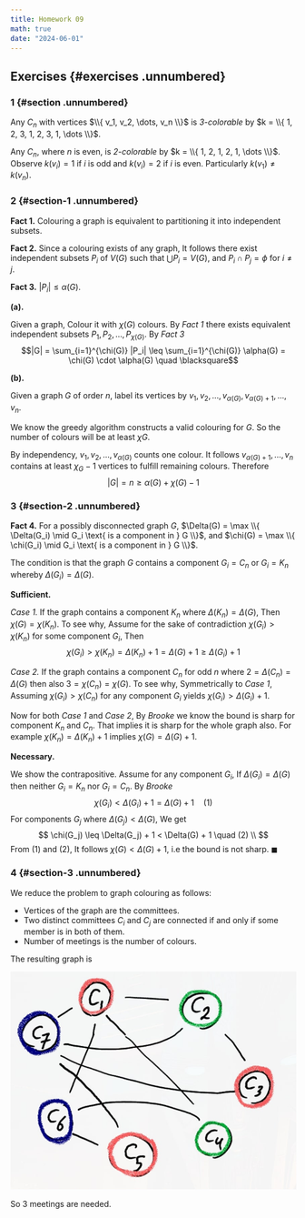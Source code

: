 ```yaml
---
title: Homework 09
math: true
date: "2024-06-01"
---
```


## Exercises {#exercises .unnumbered}

### 1 {#section .unnumbered}

Any $C_n$ with vertices $\\{ v_1, v_2, \dots, v_n \\}$ is *3-colorable* by $k = \\{ 1, 2, 3, 1, 2, 3, 1, \dots \\}$.

Any $C_n$, where $n$ is even, is *2-colorable* by $k = \\{ 1, 2, 1, 2, 1, \dots \\}$. Observe $k(v_i) = 1$ if $i$ is odd and $k(v_i) = 2$ if $i$ is even. Particularly $k(v_1) \neq k(v_n)$.

### 2 {#section-1 .unnumbered}

**Fact 1.** Colouring a graph is equivalent to partitioning it into independent subsets.

**Fact 2.** Since a colouring exists of any graph, It follows there exist independent subsets $P_i$ of $V(G)$ such that $\bigcup P_i = V(G)$, and $P_i \cap P_j = \phi$ for $i \neq j$.

**Fact 3.** $|P_i| \leq \alpha(G)$.

**(a).**

Given a graph, Colour it with $\chi(G)$ colours. By *Fact 1* there exists equivalent independent subsets $P_1, P_2, \dots, P_{\chi(G)}$. By *Fact 3* $$|G| = \sum_{i=1}^{\chi(G)} |P_i| \leq \sum_{i=1}^{\chi(G)} \alpha(G) = \chi(G) \cdot \alpha(G) \quad \blacksquare$$

**(b).**

Given a graph $G$ of order $n$, label its vertices by $v_1, v_2, \dots, v_{\alpha(G)}, v_{\alpha(G)+1}, \dots, v_n$.

We know the greedy algorithm constructs a valid colouring for $G$. So the number of colours will be at least $\chi{G}$.

By independency, $v_1, v_2, \dots, v_{\alpha(G)}$ counts one colour. It follows $v_{\alpha(G) + 1}, \dots, v_n$ contains at least $\chi_{G} - 1$ vertices to fulfill remaining colours. Therefore
$$
|G| = n \geq \alpha(G) + \chi(G) - 1
$$

### 3 {#section-2 .unnumbered}

**Fact 4.** For a possibly disconnected graph $G$, $\Delta(G) = \max \\{ \Delta(G_i) \mid G_i \text{ is a component in } G \\}$, and $\chi(G) = \max \\{ \chi(G_i) \mid G_i \text{ is a component in } G \\}$.

The condition is that the graph $G$ contains a component $G_i = C_n$ or $G_i = K_n$ whereby $\Delta(G_i) = \Delta(G)$.

**Sufficient.**

*Case 1.* If the graph contains a component $K_n$ where $\Delta(K_n) = \Delta(G)$, Then $\chi(G) = \chi(K_n)$. To see why, Assume for the sake of contradiction $\chi(G_i) > \chi(K_n)$ for some component $G_i$, Then
$$
\chi(G_i) > \chi(K_n) = \Delta(K_n) + 1 = \Delta(G) + 1 \geq \Delta(G_i) + 1
$$

*Case 2.* If the graph contains a component $C_n$ for odd $n$ where $2 = \Delta(C_n) = \Delta(G)$ then also $3 = \chi(C_n) = \chi(G)$. To see why, Symmetrically to *Case 1*, Assuming $\chi(G_i) > \chi(C_n)$ for any component $G_i$ yields $\chi(G_i) > \Delta(G_i) + 1$.

Now for both *Case 1* and *Case 2*, By *Brooke* we know the bound is sharp for component $K_n$ and $C_n$. That implies it is sharp for the whole graph also. For example $\chi(K_n) = \Delta(K_n) + 1$ implies $\chi(G) = \Delta(G) + 1$.

**Necessary.**

We show the contrapositive. Assume for any component $G_i$, If $\Delta(G_i) = \Delta(G)$ then neither $G_i = K_n$ nor $G_i = C_n$. By *Brooke*
$$
\chi(G_i) < \Delta(G_i) + 1 = \Delta(G) + 1 \quad (1)
$$
For components $G_j$ where $\Delta(G_j) < \Delta(G)$, We get
$$
\chi(G_j) \leq \Delta(G_j) + 1 < \Delta(G) + 1 \quad (2) \\
$$
From $(1)$ and $(2)$, It follows $\chi(G) < \Delta(G) + 1$, i.e the bound is not sharp. $\blacksquare$

### 4 {#section-3 .unnumbered}

We reduce the problem to graph colouring as follows:

-   Vertices of the graph are the committees.
-   Two distinct committees $C_i$ and $C_j$ are connected if and only if some member is in both of them.
-   Number of meetings is the number of colours.

The resulting graph is

<img src=./committee.jpg width=600>

So 3 meetings are needed.
